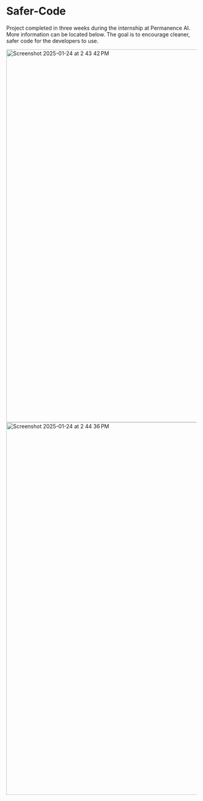 # Safer-Code

Project completed in three weeks during the internship at Permanence AI. More information can be located below. The goal is to encourage cleaner, safer code for the developers to use. 

<img width="984" alt="Screenshot 2025-01-24 at 2 43 42 PM" src="https://github.com/user-attachments/assets/c9e73287-295c-4231-83ad-b98b0e365d10" />

<img width="983" alt="Screenshot 2025-01-24 at 2 44 36 PM" src="https://github.com/user-attachments/assets/8854fb41-78ec-40dd-acf9-363fde68a4a6" />
